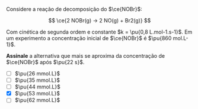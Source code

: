 Considere a reação de decomposição do $\ce{NOBr}$:

$$
\ce{2 NOBr(g) -> 2 NO(g) + Br2(g)}
$$

Com cinética de segunda ordem e constante $k = \pu{0,8 L.mol-1.s-1}$. Em um experimento a concentração inicial de $\ce{NOBr}$ é $\pu{860 mol.L-1}$. 

**Assinale** a alternativa que mais se aproxima da concentração de $\ce{NOBr}$ após $\pu{22 s}$.

- [ ] $\pu{26 mmol.L}$
- [ ] $\pu{35 mmol.L}$
- [ ] $\pu{44 mmol.L}$
- [x] $\pu{53 mmol.L}$
- [ ] $\pu{62 mmol.L}$